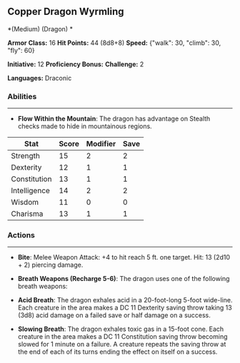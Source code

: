 ## Copper Dragon Wyrmling
*(Medium) (Dragon) *

**Armor Class:** 16
**Hit Points:** 44 (8d8+8)
**Speed:** {"walk": 30, "climb": 30, "fly": 60}

**Initiative:** 12
**Proficiency Bonus:**
**Challenge:** 2

**Languages:** Draconic

### Abilities
 --- 
- **Flow Within the Mountain**: The dragon has advantage on Stealth checks made to hide in mountainous regions.



| Stat | Score | Modifier | Save |
| ---- | ---- | ---- | ---- |
| Strength | 15 | 2 | 2 |
| Dexterity | 12 | 1 | 1 |
| Constitution | 13 | 1 | 1 |
| Intelligence | 14 | 2 | 2 |
| Wisdom | 11 | 0 | 0 |
| Charisma | 13 | 1 | 1 |

### Actions
 --- 
- **Bite**: Melee Weapon Attack: +4 to hit  reach 5 ft.  one target. Hit: 13 (2d10 + 2) piercing damage.

- **Breath Weapons (Recharge 5-6)**: The dragon uses one of the following breath weapons:

- **Acid Breath**: The dragon exhales acid in a 20-foot-long  5-foot wide-line. Each creature in the area makes a DC 11 Dexterity saving throw  taking 13 (3d8) acid damage on a failed save or half damage on a success.

- **Slowing Breath**: The dragon exhales toxic gas in a 15-foot cone. Each creature in the area makes a DC 11 Constitution saving throw  becoming slowed for 1 minute on a failure. A creature repeats the saving throw at the end of each of its turns  ending the effect on itself on a success.

